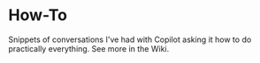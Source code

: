 # How-To
Snippets of conversations I've had with Copilot asking it how to do practically everything. See more in the Wiki.
